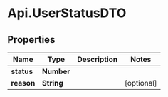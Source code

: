 # Api.UserStatusDTO

## Properties

Name | Type | Description | Notes
------------ | ------------- | ------------- | -------------
**status** | **Number** |  | 
**reason** | **String** |  | [optional] 


